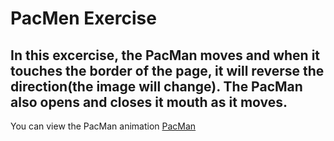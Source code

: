 # PacMen Exercise
## In this excercise, the PacMan moves and when it touches the border of the page, it will reverse the direction(the image will change). The PacMan also opens and closes it mouth as it moves.
You can view the PacMan animation <a href="rhdpd.github.io/pacmen/"> PacMan </a>
